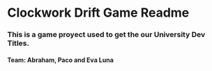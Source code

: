 # Clockwork Drift Game Readme

### This is a game proyect used to get the our University Dev Titles.

#### Team: Abraham, Paco and Eva Luna
